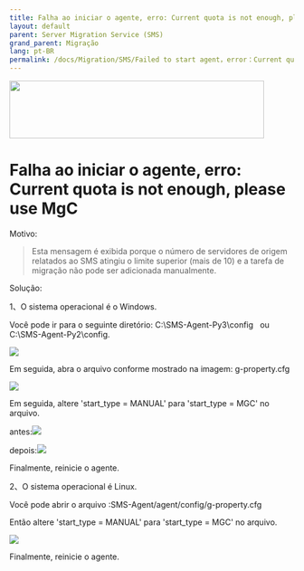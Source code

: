 ```yaml
---
title: Falha ao iniciar o agente, erro: Current quota is not enough, please use MgC
layout: default
parent: Server Migration Service (SMS)
grand_parent: Migração
lang: pt-BR
permalink: /docs/Migration/SMS/Failed to start agent，error：Current quota is not enough, please use MgC
---
```

<img width="450px" height="102px" src="https://console-static.huaweicloud.com/static/authui/20210202115135/public/custom/images/logo-en.svg">

# Falha ao iniciar o agente, erro: Current quota is not enough, please use MgC

Motivo:

> Esta mensagem é exibida porque o número de servidores de origem
> relatados ao SMS atingiu o limite superior (mais de 10) e a
> tarefa de migração não pode ser adicionada manualmente.

Solução:

1、O sistema operacional é o Windows.

Você pode ir para o seguinte diretório: C:\\SMS-Agent-Py3\\config   ou
C:\\SMS-Agent-Py2\\config.

![](/huaweicloud-knowledge-base/assets/images/SMS-Failed-to-Start-Agent/media/image1.png)

Em seguida, abra o arquivo conforme mostrado na imagem: g-property.cfg

![](/huaweicloud-knowledge-base/assets/images/SMS-Failed-to-Start-Agent/media/image2.png)

Em seguida, altere 'start\_type = MANUAL' para 'start\_type = MGC' no arquivo.

antes:![](/huaweicloud-knowledge-base/assets/images/SMS-Failed-to-Start-Agent/media/image3.png)

depois:![](/huaweicloud-knowledge-base/assets/images/SMS-Failed-to-Start-Agent/media/image4.png)

Finalmente, reinicie o agente.

2、O sistema operacional é Linux.

Você pode abrir o arquivo :SMS-Agent/agent/config/g-property.cfg

Então altere 'start\_type = MANUAL' para 'start\_type = MGC' no arquivo.

![](/huaweicloud-knowledge-base/assets/images/SMS-Failed-to-Start-Agent/media/image5.png)



Finalmente, reinicie o agente.
